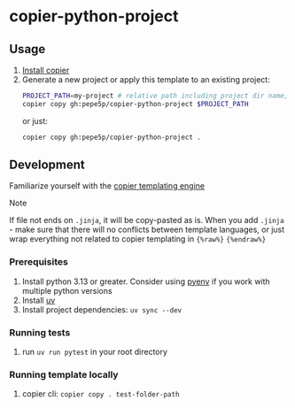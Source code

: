 # copier-python-project

## Usage

1. [Install copier](https://github.com/copier-org/copier#installation)
2. Generate a new project or apply this template to an existing project:
    ```bash
    PROJECT_PATH=my-project # relative path including project dir name, will be created automatically if it not exist.
    copier copy gh:pepe5p/copier-python-project $PROJECT_PATH
    ```
   or just:
    ```bash
    copier copy gh:pepe5p/copier-python-project .
    ```

## Development

Familiarize yourself with the [copier templating engine](https://copier.readthedocs.io/en/stable/)

> [!NOTE]
> If file not ends on `.jinja`, it will be copy-pasted as is.
> When you add `.jinja` - make sure that there will no conflicts between template languages, or just wrap everything not related to copier templating in `{%raw%}` `{%endraw%}`

### Prerequisites

1. Install python 3.13 or greater. Consider using [pyenv](https://github.com/pyenv/pyenv#installation) if you work with multiple python versions
2. Install [uv](https://github.com/astral-sh/uv#installation)
3. Install project dependencies: `uv sync --dev`

### Running tests

1. run `uv run pytest` in your root directory

### Running template locally

1. copier cli: `copier copy . test-folder-path`
